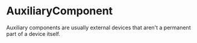 # AuxiliaryComponent

Auxiliary components are usually external devices that aren't a permanent part of a device itself.